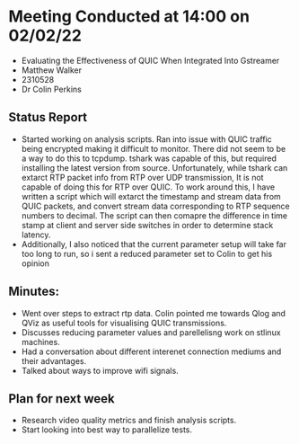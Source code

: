 # Meeting Conducted at 14:00 on 02/02/22

* Evaluating the Effectiveness of QUIC When Integrated Into Gstreamer
* Matthew Walker
* 2310528
* Dr Colin Perkins


## Status Report

* Started working on analysis scripts. Ran into issue with QUIC traffic being encrypted making it difficult to monitor. There did not seem to be a way to do this to tcpdump. tshark was capable of this, but required installing the latest version from source. Unfortunately, while tshark can extarct RTP packet info from RTP over UDP transmission, It is not capable of doing this for RTP over QUIC. To work around this, I have written a script which will extarct the timestamp and stream data from QUIC packets, and convert stream data corresponding to RTP sequence numbers to decimal.  The script can then comapre the difference in time stamp at client and server side switches in order to determine stack latency.
* Additionally, I also noticed that the current parameter setup will take far too long to run, so i sent a reduced parameter set to Colin to get his opinion


## Minutes:

* Went over steps to extract rtp data. Colin pointed me towards Qlog and QViz as useful tools for visualising QUIC transmissions.
* Discusses reducing parameter values and parellelisng work on stlinux machines.
* Had a conversation about different interenet connection mediums and their advantages.
* Talked about ways to improve wifi signals.

## Plan for next week

- Research video quality metrics and finish analysis scripts.
- Start looking into best way to parallelize tests.




